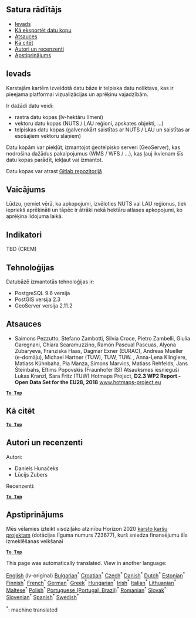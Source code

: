 <h2> Satura rādītājs </h2><ul><li> <a href="#Introduction">Ievads</a> </li><li> <a href="#How-to-export-a-dataset">Kā eksportēt datu kopu</a> </li><li> <a href="#References">Atsauces</a> </li><li> <a href="#How-to-cite">Kā citēt</a> </li><li> <a href="#Authors-and-reviewers">Autori un recenzenti</a> </li><li> <a href="#acknowledgement">Apstiprinājums</a> </li></ul><h2> Ievads </h2><p> Karstajām kartēm izveidotā datu bāze ir telpiska datu noliktava, kas ir pieejama platformai vizualizācijas un aprēķinu vajadzībām. </p><p> Ir dažādi datu veidi: </p><ul><li> rastra datu kopas (lv-hektāru līmenī) </li><li> vektoru datu kopas (NUTS / LAU reģioni, apskates objekti, ...) </li><li> telpiskas datu kopas (galvenokārt saistītas ar NUTS / LAU un saistītas ar esošajiem vektoru slāņiem) </li></ul><p> Datu kopām var piekļūt, izmantojot ģeotelpisko serveri (GeoServer), kas nodrošina dažādus pakalpojumus (WMS / WFS / ...), kas ļauj ikvienam šīs datu kopas parādīt, iekļaut vai izmantot. </p><p> Datu kopas var atrast <a href="https://gitlab.com/hotmaps">Gitlab repozitorijā</a> </p><h2> Vaicājums </h2><p> Lūdzu, ņemiet vērā, ka apkopojumi, izvēloties NUTS vai LAU reģionus, tiek iepriekš aprēķināti un tāpēc ir ātrāki nekā hektāru atlases apkopojumi, ko aprēķina lidojuma laikā. </p><h2> Indikatori </h2><p> TBD (CREM) </p><h2> Tehnoloģijas </h2><p> Datubāzē izmantotās tehnoloģijas ir: </p><ul><li> PostgreSQL 9.6 versija </li><li> PostGIS versija 2.3 </li><li> GeoServer versija 2.11.2 </li></ul><h2> Atsauces </h2><ul><li> Saimons Pezzutto, Stefano Zambotti, Silvia Croce, Pietro Zambelli, Giulia Garegnani, Chiara Scaramuzzino, Ramón Pascual Pascuas, Alyona Zubaryeva, Franziska Haas, Dagmar Exner (EURAC), Andreas Mueller (e-domāju), Michael Hartner (TUW), TUW, TUW. , Anna-Ļena Klinglere, Matiass Kühnbaha, Pia Manza, Simons Marvics, Matiass Rehfelds, Jans Šteinbahs, Eftims Popovskis (Fraunhofer ISI) Atsauksmes iesnieguši Lukas Kranzl, Sara Fritz (TUW) Hotmaps Project, <strong>D2.3 WP2 Report - Open Data Set for the EU28, 2018</strong> <a href="http://www.hotmaps-project.eu/wp-content/uploads/2018/05/D2.3-Hotmaps_FINAL-VERSION_for-upload.pdf">www.hotmaps-project.eu</a> </li></ul><p><ins> <code><strong><a href="#table-of-contents">To Top</a></strong></code> </ins> </p><h2> Kā citēt </h2><p><ins> <code><strong><a href="#table-of-contents">To Top</a></strong></code> </ins> </p><h2> Autori un recenzenti </h2><p> Autori: </p><ul><li> Daniels Hunačeks </li><li> Lūcijs Zubers </li></ul><p> Recenzenti: </p><p><ins> <code><strong><a href="#table-of-contents">To Top</a></strong></code> </ins> </p><h2> Apstiprinājums </h2><p> Mēs vēlamies izteikt visdziļāko atzinību Horizon 2020 <a href="https://www.hotmaps-project.eu">karsto karšu projektam</a> (dotācijas līguma numurs 723677), kurš sniedza finansējumu šīs izmeklēšanas veikšanai </p><p><ins> <code><strong><a href="#table-of-contents">To Top</a></strong></code> </ins> </p>

This page was automatically translated. View in another language:

[English](../en/Database-behind-the-Hotmaps-toolbox.md) (lv-original) [Bulgarian](../bg/Database-behind-the-Hotmaps-toolbox.md)<sup>\*</sup> [Croatian](../hr/Database-behind-the-Hotmaps-toolbox.md)<sup>\*</sup> [Czech](../cs/Database-behind-the-Hotmaps-toolbox.md)<sup>\*</sup> [Danish](../da/Database-behind-the-Hotmaps-toolbox.md)<sup>\*</sup> [Dutch](../nl/Database-behind-the-Hotmaps-toolbox.md)<sup>\*</sup> [Estonian](../et/Database-behind-the-Hotmaps-toolbox.md)<sup>\*</sup> [Finnish](../fi/Database-behind-the-Hotmaps-toolbox.md)<sup>\*</sup> [French](../fr/Database-behind-the-Hotmaps-toolbox.md)<sup>\*</sup> [German](../de/Database-behind-the-Hotmaps-toolbox.md)<sup>\*</sup> [Greek](../el/Database-behind-the-Hotmaps-toolbox.md)<sup>\*</sup> [Hungarian](../hu/Database-behind-the-Hotmaps-toolbox.md)<sup>\*</sup> [Irish](../ga/Database-behind-the-Hotmaps-toolbox.md)<sup>\*</sup> [Italian](../it/Database-behind-the-Hotmaps-toolbox.md)<sup>\*</sup>  [Lithuanian](../lt/Database-behind-the-Hotmaps-toolbox.md)<sup>\*</sup> [Maltese](../mt/Database-behind-the-Hotmaps-toolbox.md)<sup>\*</sup> [Polish](../pl/Database-behind-the-Hotmaps-toolbox.md)<sup>\*</sup> [Portuguese (Portugal, Brazil)](../pt/Database-behind-the-Hotmaps-toolbox.md)<sup>\*</sup> [Romanian](../ro/Database-behind-the-Hotmaps-toolbox.md)<sup>\*</sup> [Slovak](../sk/Database-behind-the-Hotmaps-toolbox.md)<sup>\*</sup> [Slovenian](../sl/Database-behind-the-Hotmaps-toolbox.md)<sup>\*</sup> [Spanish](../es/Database-behind-the-Hotmaps-toolbox.md)<sup>\*</sup> [Swedish](../sv/Database-behind-the-Hotmaps-toolbox.md)<sup>\*</sup> 

<sup>\*</sup>: machine translated
